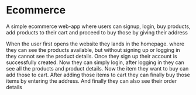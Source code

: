 # Ecommerce
A simple ecommerce web-app where users can signup, login, buy products, add products to their cart and proceed to buy those by giving their address

When the user first opens the website they lands in the homepage. where they can see the products available,
but without signing up or logging in they cannot see the product details. Once they sign up their account 
is successfully created.
Now they can simply login, after logging in they can see all the products and product details. 
Now the item they want to buy can add those to cart. After adding those items to cart they can 
finally buy those items by entering the address.
And finally they can also see their order details
